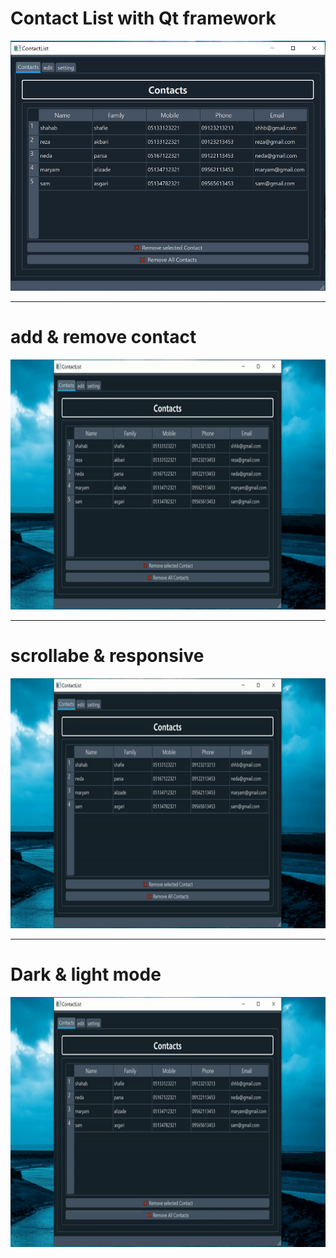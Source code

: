 # Contact List with Qt framework

<p align="center">
  <img src="images/interface.png"  title="hover text"  width="550" height="400">
</p>
<hr>
<h1>add & remove contact</h1>
<p align="center">
  <img src="images/edit.gif"  title="hover text"  width="550" height="400">
</p>

<hr>
<h1>scrollabe & responsive</h1>
<p align="center">
  <img src="images/scroll.gif"  title="hover text"  width="550" height="400">
</p>
<hr>
<h1>Dark & light mode</h1>
<p align="center">
  <img src="images/theme.gif"  title="hover text"  width="550" height="400">
</p>
